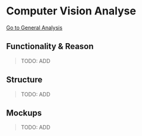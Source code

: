 # Computer Vision Analyse
[Go to General Analysis](../../analysis#computer-vision)

## Functionality & Reason
> TODO: ADD

## Structure
> TODO: ADD

## Mockups
> TODO: ADD